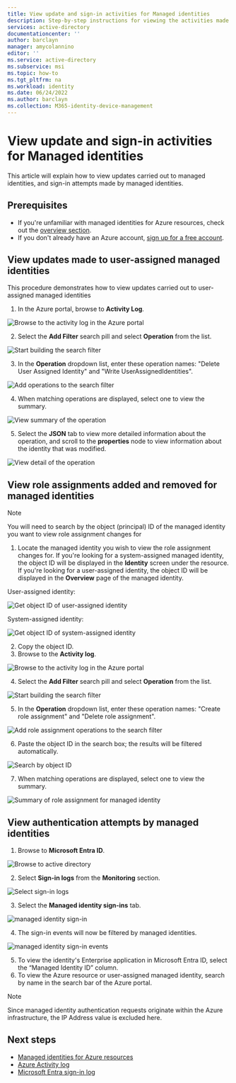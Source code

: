 ```yaml
---
title: View update and sign-in activities for Managed identities
description: Step-by-step instructions for viewing the activities made to managed identities, and authentications carried out by managed identities
services: active-directory
documentationcenter: ''
author: barclayn
manager: amycolannino
editor: ''
ms.service: active-directory
ms.subservice: msi
ms.topic: how-to
ms.tgt_pltfrm: na
ms.workload: identity
ms.date: 06/24/2022
ms.author: barclayn
ms.collection: M365-identity-device-management
---
```


# View update and sign-in activities for Managed identities

This article will explain how to view updates carried out to managed identities, and sign-in attempts made by managed identities.

## Prerequisites

- If you're unfamiliar with managed identities for Azure resources, check out the [overview section](overview.md).
- If you don't already have an Azure account, [sign up for a free account](https://azure.microsoft.com/free/).

## View updates made to user-assigned managed identities

This procedure demonstrates how to view updates carried out to user-assigned managed identities

1. In the Azure portal, browse to **Activity Log**.

 ![Browse to the activity log in the Azure portal](./media/how-to-view-managed-identity-activity/browse-to-activity-log.png)

2. Select the **Add Filter** search pill and select **Operation** from the list.

![Start building the search filter](./media/how-to-view-managed-identity-activity/start-adding-search-filter.png)

3. In the **Operation** dropdown list, enter these operation names: "Delete User Assigned Identity" and "Write UserAssignedIdentities".

![Add operations to the search filter](./media/how-to-view-managed-identity-activity/add-operations-to-search-filter.png)

4. When matching operations are displayed, select one to view the summary.

![View summary of the operation](./media/how-to-view-managed-identity-activity/view-summary-of-operation.png)

5. Select the **JSON** tab to view more detailed information about the operation, and scroll to the **properties** node to view information about the identity that was modified.

![View detail of the operation](./media/how-to-view-managed-identity-activity/view-json-of-operation.png)

## View role assignments added and removed for managed identities

 > [!NOTE] 
 > You will need to search by the object (principal) ID of the managed identity you want to view role assignment changes for

1. Locate the managed identity you wish to view the role assignment changes for. If you're looking for a system-assigned managed identity, the object ID will be displayed in the **Identity** screen under the resource. If you're looking for a user-assigned identity, the object ID will be displayed in the **Overview** page of the managed identity.

User-assigned identity:

![Get object ID of user-assigned identity](./media/how-to-view-managed-identity-activity/get-object-id-of-user-assigned-identity.png)

System-assigned identity:

![Get object ID of system-assigned identity](./media/how-to-view-managed-identity-activity/get-object-id-of-system-assigned-identity.png)

2. Copy the object ID.
3. Browse to the **Activity log**.

 ![Browse to the activity log in the Azure portal](./media/how-to-view-managed-identity-activity/browse-to-activity-log.png)

4. Select the **Add Filter** search pill and select **Operation** from the list.

![Start building the search filter](./media/how-to-view-managed-identity-activity/start-adding-search-filter.png)

5. In the **Operation** dropdown list, enter these operation names: "Create role assignment" and "Delete role assignment".

![Add role assignment operations to the search filter](./media/how-to-view-managed-identity-activity/add-role-assignment-operations-to-search-filter.png)

6. Paste the object ID in the search box; the results will be filtered automatically.

![Search by object ID](./media/how-to-view-managed-identity-activity/search-by-object-id.png)
 
7. When matching operations are displayed, select one to view the summary.
 
![Summary of role assignment for managed identity](./media/how-to-view-managed-identity-activity/summary-of-role-assignment-for-msi.png)

## View authentication attempts by managed identities

1. Browse to **Microsoft Entra ID**.

![Browse to active directory](./media/how-to-view-managed-identity-activity/browse-to-active-directory.png)

2. Select **Sign-in logs** from the **Monitoring** section.

![Select sign-in logs](./media/how-to-view-managed-identity-activity/sign-in-logs-menu-item.png)

3. Select the **Managed identity sign-ins** tab.

![managed identity sign-in](./media/how-to-view-managed-identity-activity/msi-sign-ins.png)

4. The sign-in events will now be filtered by managed identities.

![managed identity sign-in events](./media/how-to-view-managed-identity-activity/msi-sign-in-events.png) 

5. To view the identity's Enterprise application in Microsoft Entra ID, select the “Managed Identity ID” column.
6. To view the Azure resource or user-assigned managed identity, search by name in the search bar of the Azure portal.

 > [!NOTE] 
 > Since managed identity authentication requests originate within the Azure infrastructure, the IP Address value is excluded here.

## Next steps

* [Managed identities for Azure resources](./overview.md)
* [Azure Activity log](../../azure-monitor/essentials/activity-log.md)
* [Microsoft Entra sign-in log](../reports-monitoring/concept-sign-ins.md)
